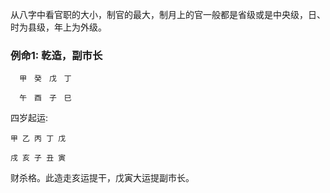从八字中看官职的大小，制官的最大，制月上的官一般都是省级或是中央级，日、时为县级，年上为外级。

### 例命1: 乾造，副市长        
      甲　癸　戊　丁 　　　
   
      午　酉　子　巳      　　　　　　　　　　　　
       
四岁起运:         

    甲 乙 丙 丁 戊

    戌 亥 子 丑 寅       

        
财杀格。此造走亥运提干，戊寅大运提副市长。






